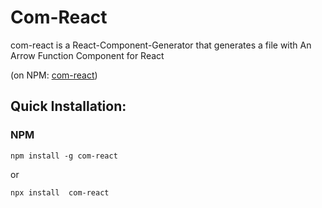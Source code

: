 # Com-React

com-react is a React-Component-Generator that generates a file with An Arrow Function Component for React

(on NPM: [com-react](https://www.npmjs.com/package/com-react))

## Quick Installation:

### NPM

```
npm install -g com-react
```

or

```
npx install  com-react
```
